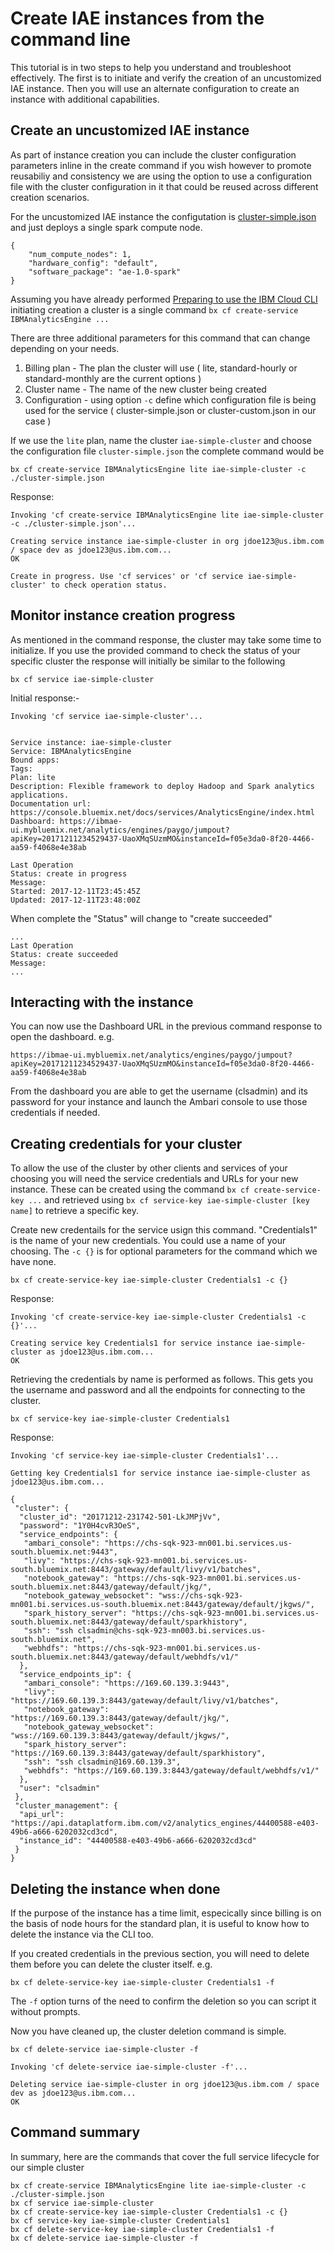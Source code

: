 # Create IAE instances from the command line

This tutorial is in two steps to help you understand and troubleshoot effectively. The first is to initiate and verify the creation of an uncustomized IAE instance. Then you will use an alternate configuration to create an instance with additional capabilities.

## Create an uncustomized IAE instance

As part of instance creation you can include the cluster configuration parameters inline in the create command if you wish however to promote reusabiliy and consistency we are using the option to use a configuration file with the cluster configuration in it that could be reused across different creation scenarios. 

For the uncustomized IAE instance the configutation is [cluster-simple.json](cluster-simple.json) and just deploys a single spark compute node.

```
{
    "num_compute_nodes": 1,
    "hardware_config": "default",
    "software_package": "ae-1.0-spark"
}
```

Assuming you have already performed [Preparing to use the IBM Cloud CLI](ibmcloudlogin.md) initiating creation a cluster is a single command `bx cf create-service IBMAnalyticsEngine ...`

There are three additional parameters for this command that can change depending on your needs.

1. Billing plan - The plan the cluster will use ( lite, standard-hourly or standard-monthly are the current options )
2. Cluster name - The name of the new cluster being created
3. Configuration - using option `-c` define which configuration file is being used for the service ( cluster-simple.json or cluster-custom.json in our case )

If we use the `lite` plan, name the cluster `iae-simple-cluster` and choose the configuration file `cluster-simple.json` the complete command would be

```
bx cf create-service IBMAnalyticsEngine lite iae-simple-cluster -c ./cluster-simple.json
```

Response:

```
Invoking 'cf create-service IBMAnalyticsEngine lite iae-simple-cluster -c ./cluster-simple.json'...

Creating service instance iae-simple-cluster in org jdoe123@us.ibm.com / space dev as jdoe123@us.ibm.com...
OK

Create in progress. Use 'cf services' or 'cf service iae-simple-cluster' to check operation status.
```

## Monitor instance creation progress

As mentioned in the command response, the cluster may take some time to initialize. If you use the provided command to check the status of your specific cluster the response will initially be similar to the following

```
bx cf service iae-simple-cluster
```
Initial response:-

```
Invoking 'cf service iae-simple-cluster'...


Service instance: iae-simple-cluster
Service: IBMAnalyticsEngine
Bound apps: 
Tags: 
Plan: lite
Description: Flexible framework to deploy Hadoop and Spark analytics applications.
Documentation url: https://console.bluemix.net/docs/services/AnalyticsEngine/index.html
Dashboard: https://ibmae-ui.mybluemix.net/analytics/engines/paygo/jumpout?apiKey=20171211234529437-UaoXMqSUzmMO&instanceId=f05e3da0-8f20-4466-aa59-f4068e4e38ab

Last Operation
Status: create in progress
Message: 
Started: 2017-12-11T23:45:45Z
Updated: 2017-12-11T23:48:00Z 
```

When complete the "Status" will change to "create succeeded"

```
...
Last Operation
Status: create succeeded
Message: 
...
```

## Interacting with the instance

You can now use the Dashboard URL in the previous command response to open the dashboard. e.g. 

```
https://ibmae-ui.mybluemix.net/analytics/engines/paygo/jumpout?apiKey=20171211234529437-UaoXMqSUzmMO&instanceId=f05e3da0-8f20-4466-aa59-f4068e4e38ab
```

From the dashboard you are able to get the username (clsadmin) and its password for your instance and launch the Ambari console to use those credentials if needed.

## Creating credentials for your cluster

To allow the use of the cluster by other clients and services of your choosing you will need the service credentials and URLs for your new instance. These can be created using the command `bx cf create-service-key ...` and retrieved using  `bx cf service-key iae-simple-cluster [key name]` to retrieve a specific key.


Create new credentails for the service usign this command. "Credentials1" is the name of your new credentials. You could use a name of your choosing. The `-c {}` is for optional parameters for the command which we have none.

```
bx cf create-service-key iae-simple-cluster Credentials1 -c {}
```

Response:

```
Invoking 'cf create-service-key iae-simple-cluster Credentials1 -c {}'...

Creating service key Credentials1 for service instance iae-simple-cluster as jdoe123@us.ibm.com...
OK

```

Retrieving the credentials by name is performed as follows. This gets you the username and password and all the endpoints for connecting to the cluster.

```
bx cf service-key iae-simple-cluster Credentials1
```

Response:

```
Invoking 'cf service-key iae-simple-cluster Credentials1'...

Getting key Credentials1 for service instance iae-simple-cluster as jdoe123@us.ibm.com...

{
 "cluster": {
  "cluster_id": "20171212-231742-501-LkJMPjVv",
  "password": "1Y0H4cvR3OeS",
  "service_endpoints": {
   "ambari_console": "https://chs-sqk-923-mn001.bi.services.us-south.bluemix.net:9443",
   "livy": "https://chs-sqk-923-mn001.bi.services.us-south.bluemix.net:8443/gateway/default/livy/v1/batches",
   "notebook_gateway": "https://chs-sqk-923-mn001.bi.services.us-south.bluemix.net:8443/gateway/default/jkg/",
   "notebook_gateway_websocket": "wss://chs-sqk-923-mn001.bi.services.us-south.bluemix.net:8443/gateway/default/jkgws/",
   "spark_history_server": "https://chs-sqk-923-mn001.bi.services.us-south.bluemix.net:8443/gateway/default/sparkhistory",
   "ssh": "ssh clsadmin@chs-sqk-923-mn003.bi.services.us-south.bluemix.net",
   "webhdfs": "https://chs-sqk-923-mn001.bi.services.us-south.bluemix.net:8443/gateway/default/webhdfs/v1/"
  },
  "service_endpoints_ip": {
   "ambari_console": "https://169.60.139.3:9443",
   "livy": "https://169.60.139.3:8443/gateway/default/livy/v1/batches",
   "notebook_gateway": "https://169.60.139.3:8443/gateway/default/jkg/",
   "notebook_gateway_websocket": "wss://169.60.139.3:8443/gateway/default/jkgws/",
   "spark_history_server": "https://169.60.139.3:8443/gateway/default/sparkhistory",
   "ssh": "ssh clsadmin@169.60.139.3",
   "webhdfs": "https://169.60.139.3:8443/gateway/default/webhdfs/v1/"
  },
  "user": "clsadmin"
 },
 "cluster_management": {
  "api_url": "https://api.dataplatform.ibm.com/v2/analytics_engines/44400588-e403-49b6-a666-6202032cd3cd",
  "instance_id": "44400588-e403-49b6-a666-6202032cd3cd"
 }
}
```

## Deleting the instance when done

If the purpose of the instance has a time limit, especically since billing is on the basis of node hours for the standard plan, it is useful to know how to delete the instance via the CLI too. 

If you created credentials in the previous section, you will need to delete them before you can delete the cluster itself. e.g.

```
bx cf delete-service-key iae-simple-cluster Credentials1 -f
```

The `-f` option turns of the need to confirm the deletion so you can script it without prompts.

Now you have cleaned up, the cluster deletion command is simple. 

```
bx cf delete-service iae-simple-cluster -f

Invoking 'cf delete-service iae-simple-cluster -f'...

Deleting service iae-simple-cluster in org jdoe123@us.ibm.com / space dev as jdoe123@us.ibm.com...
OK
```

## Command summary

In summary, here are the commands that cover the full service lifecycle for our simple cluster

```
bx cf create-service IBMAnalyticsEngine lite iae-simple-cluster -c ./cluster-simple.json
bx cf service iae-simple-cluster
bx cf create-service-key iae-simple-cluster Credentials1 -c {}
bx cf service-key iae-simple-cluster Credentials1
bx cf delete-service-key iae-simple-cluster Credentials1 -f
bx cf delete-service iae-simple-cluster -f

```

